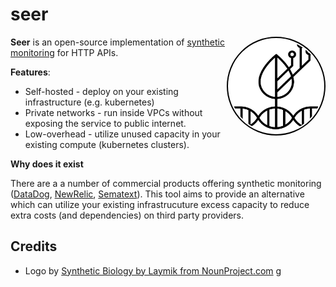 # seer


<img src="./assets/logo.png" align="right" style="border:2px solid black; border-radius: 50%; padding: 2px" 
     alt="Synthetic Biology by Laymik from NounProject.com" width="150" height="150">


**Seer** is an open-source implementation of [synthetic monitoring](https://en.wikipedia.org/wiki/Synthetic_monitoring) for HTTP APIs.


**Features**:

* Self-hosted - deploy on your existing infrastructure (e.g. kubernetes) 
* Private networks - run inside VPCs without exposing the service to public internet.
* Low-overhead - utilize unused capacity in your existing compute (kubernetes clusters).

**Why does it exist**

There are a a number of commercial products offering synthetic monitoring ([DataDog](https://docs.datadoghq.com/synthetics/), [NewRelic](https://docs.newrelic.com/docs/synthetics/synthetic-monitoring/getting-started/get-started-synthetic-monitoring/), [Sematext](https://sematext.com/synthetic-monitoring/)). This tool aims to provide an alternative which can utilize your existing infrastrucuture excess capacity to reduce extra costs (and dependencies) on third party providers.



## Credits
* Logo by [Synthetic Biology by Laymik from NounProject.com](https://thenounproject.com/icon/synthetic-biology-4116522/)
g
